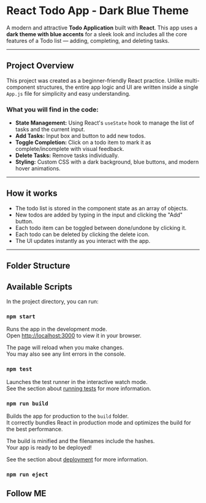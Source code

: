 # React Todo App - Dark Blue Theme

A modern and attractive **Todo Application** built with **React**. This app uses a **dark theme with blue accents** for a sleek look and includes all the core features of a Todo list — adding, completing, and deleting tasks.

---

## Project Overview

This project was created as a beginner-friendly React practice. Unlike multi-component structures, the entire app logic and UI are written inside a single `App.js` file for simplicity and easy understanding.

### What you will find in the code:

- **State Management:** Using React's `useState` hook to manage the list of tasks and the current input.
- **Add Tasks:** Input box and button to add new todos.
- **Toggle Completion:** Click on a todo item to mark it as complete/incomplete with visual feedback.
- **Delete Tasks:** Remove tasks individually.
- **Styling:** Custom CSS with a dark background, blue buttons, and modern hover animations.

---

## How it works

- The todo list is stored in the component state as an array of objects.
- New todos are added by typing in the input and clicking the "Add" button.
- Each todo item can be toggled between done/undone by clicking it.
- Each todo can be deleted by clicking the delete icon.
- The UI updates instantly as you interact with the app.

---

## Folder Structure


## Available Scripts

In the project directory, you can run:

### `npm start`

Runs the app in the development mode.\
Open [http://localhost:3000](http://localhost:3000) to view it in your browser.

The page will reload when you make changes.\
You may also see any lint errors in the console.

### `npm test`

Launches the test runner in the interactive watch mode.\
See the section about [running tests](https://facebook.github.io/create-react-app/docs/running-tests) for more information.

### `npm run build`

Builds the app for production to the `build` folder.\
It correctly bundles React in production mode and optimizes the build for the best performance.

The build is minified and the filenames include the hashes.\
Your app is ready to be deployed!

See the section about [deployment](https://facebook.github.io/create-react-app/docs/deployment) for more information.

### `npm run eject`


## Follow ME

